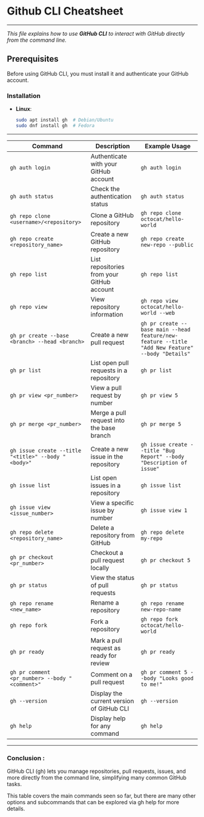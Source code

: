 # Github CLI Cheatsheet
-----------------------------------------------------------------------------
*This file explains how to use **GitHub CLI** to interact with GitHub directly from the command line.*

## Prerequisites
Before using GitHub CLI, you must install it and authenticate your GitHub account.

### Installation
- **Linux**:
  ```bash
  sudo apt install gh  # Debian/Ubuntu
  sudo dnf install gh  # Fedora
  ```
-----------------------

| **Command**                                      | **Description**                                                       | **Example Usage**                                                                                                                                 |
|--------------------------------------------------|-----------------------------------------------------------------------|--------------------------------------------------------------------------------------------------------------------------------------------------|
| `gh auth login`                                  | Authenticate with your GitHub account                                  | `gh auth login`                                                                                                                                   |
| `gh auth status`                                 | Check the authentication status                                       | `gh auth status`                                                                                                                                  |
| `gh repo clone <username>/<repository>`          | Clone a GitHub repository                                             | `gh repo clone octocat/hello-world`                                                                                                               |
| `gh repo create <repository_name>`               | Create a new GitHub repository                                        | `gh repo create new-repo --public`                                                                                                                |
| `gh repo list`                                   | List repositories from your GitHub account                             | `gh repo list`                                                                                                                                   |
| `gh repo view`                                   | View repository information                                           | `gh repo view octocat/hello-world --web`                                                                                                          |
| `gh pr create --base <branch> --head <branch>`    | Create a new pull request                                              | `gh pr create --base main --head feature/new-feature --title "Add New Feature" --body "Details"`                                                |
| `gh pr list`                                     | List open pull requests in a repository                                | `gh pr list`                                                                                                                                     |
| `gh pr view <pr_number>`                         | View a pull request by number                                          | `gh pr view 5`                                                                                                                                   |
| `gh pr merge <pr_number>`                        | Merge a pull request into the base branch                              | `gh pr merge 5`                                                                                                                                  |
| `gh issue create --title "<title>" --body "<body>"` | Create a new issue in the repository                                  | `gh issue create --title "Bug Report" --body "Description of issue"`                                                                              |
| `gh issue list`                                  | List open issues in a repository                                       | `gh issue list`                                                                                                                                  |
| `gh issue view <issue_number>`                   | View a specific issue by number                                        | `gh issue view 1`                                                                                                                                 |
| `gh repo delete <repository_name>`               | Delete a repository from GitHub                                        | `gh repo delete my-repo`                                                                                                                         |
| `gh pr checkout <pr_number>`                     | Checkout a pull request locally                                        | `gh pr checkout 5`                                                                                                                                 |
| `gh pr status`                                   | View the status of pull requests                                      | `gh pr status`                                                                                                                                  |
| `gh repo rename <new_name>`                      | Rename a repository                                                    | `gh repo rename new-repo-name`                                                                                                                   |
| `gh repo fork`                                   | Fork a repository                                                      | `gh repo fork octocat/hello-world`                                                                                                               |
| `gh pr ready`                                    | Mark a pull request as ready for review                               | `gh pr ready`                                                                                                                                   |
| `gh pr comment <pr_number> --body "<comment>"`    | Comment on a pull request                                             | `gh pr comment 5 --body "Looks good to me!"`                                                                                                    |
| `gh --version`                                   | Display the current version of GitHub CLI                              | `gh --version`                                                                                                                                  |
| `gh help`                                        | Display help for any command                                           | `gh help`                                                                                                                                       |
                                                                                                                                                             

------------------
### Conclusion : 

GitHub CLI (gh) lets you manage repositories, pull requests, issues, and more directly from the command line, simplifying many common GitHub tasks.

This table covers the main commands seen so far, but there are many other options and subcommands that can be explored via gh help for more details.



